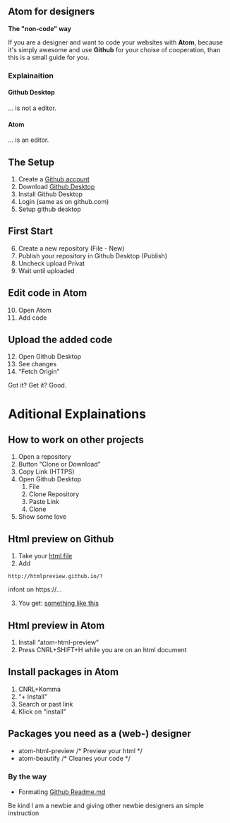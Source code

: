 Atom for designers
------------------------------------
**The "non-code" way**

If you are a designer and want to code your websites with **Atom**, because it's simply awesome and use **Github** for your choise of cooperation, than this is a small guide for you.

### Explainaition
#### Github Desktop
... is not a editor.

#### Atom
... is an editor.

## The Setup
1. Create a [Github account](https://github.com/join?source=header-home)
2. Download [Github Desktop](https://desktop.github.com/)
3. Install Github Desktop
4. Login (same as on github.com)
5. Setup github desktop

## First Start
6. Create a new repository (File - New)
7. Publish your repository in Github Desktop (Publish)
8. Uncheck upload Privat
9. Wait until uploaded

## Edit code in Atom
10. Open Atom
11. Add code

## Upload the added code
12. Open Github Desktop
13. See changes
14. “Fetch Origin”

Got it? Get it? Good.

# Aditional Explainations

## How to work on other projects
1. Open a repository
2. Button “Clone or Download”
3. Copy Link (HTTPS)
4. Open Github Desktop
    1. File
    2. Clone Repository
    3. Paste Link
    4. Clone
5. Show some love

## Html preview on Github
1. Take your [html file](https://github.com/fxmountain/website.build/blob/master/index.html)
2. Add 
```
http://htmlpreview.github.io/?
```
infont on https://…

3. You get: [something like this](http://htmlpreview.github.io/?https://github.com/fxmountain/website.build/blob/master/index.html)

## Html preview in Atom
1. Install “atom-html-preview”
2. Press CNRL+SHIFT+H while you are on an html document

## Install packages in Atom
1. CNRL+Komma
2. "+ Install"
3. Search or past link
4. Klick on "install"

## Packages you need as a (web-) designer
- atom-html-preview /* Preview your html */
- atom-beautify /* Cleanes your code */

### By the way
- Formating [Github Readme.md](https://help.github.com/articles/basic-writing-and-formatting-syntax)

Be kind I am a newbie and giving other newbie designers an simple instruction
